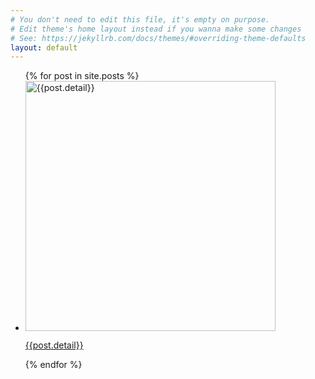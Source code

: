 ```yaml
---
# You don't need to edit this file, it's empty on purpose.
# Edit theme's home layout instead if you wanna make some changes
# See: https://jekyllrb.com/docs/themes/#overriding-theme-defaults
layout: default
---
```


<section class="food">
  <div class="fooditem">
  <ul>
    {% for post in site.posts %}
    <li>
      <a href="{{site.baseurl}}{{post.url}}">
        <div class="img">
          <img width="400" height="400" src="{{post.img}}" alt="{{post.detail}}">
          <p>{{post.detail}}</p>
        </div>
      </a>
    </li>
    {% endfor %}
  </ul>
  </div>
